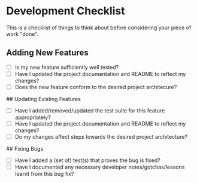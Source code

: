 # Development Checklist

This is a checklist of things to think about before considering your piece of work "done".

## Adding New Features
* [ ] Is my new feature sufficiently well tested?
* [ ] Have I updated the project documentation and README to reflect my changes?
* [ ] Does the new feature conform to the desired project architecure?

## Updating Existing Features
* [ ] Have I added/removed/updated the test suite for this feature appropriately?
* [ ] Have I updated the project documentation and README to reflect my changes?
* [ ] Do my changes affect steps towards the desired project architecture?

## Fixing Bugs
* [ ] Have I added a (set of) test(s) that proves the bug is fixed?
* [ ] Have I documented any necessary developer notes/gotchas/lessons learnt from this bug fix?
